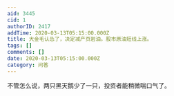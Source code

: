 ```yaml
---
aid: 3445
cid: 1
authorID: 2417
addTime: 2020-03-13T05:15:00.000Z
title: 大金毛认怂了，决定减产页岩油。股市原油短线上涨。
tags: []
comments: []
date: 2020-03-13T05:15:00.000Z
category: 问答
---
```


不管怎么说，两只黑天鹅少了一只，投资者能稍微喘口气了。
